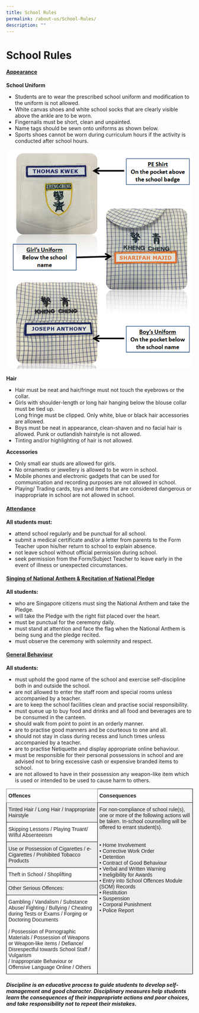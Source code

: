 ```yaml
---
title: School Rules
permalink: /about-us/School-Rules/
description: ""
---
```

School Rules
============

#### <u> Appearance </u>



<b>School Uniform</b>

*   Students are to wear the prescribed school uniform and modification to the uniform is not allowed.
*   White canvas shoes and white school socks that are clearly visible above the ankle are to be worn.
*   Fingernails must be short, clean and unpainted.
*   Name tags should be sewn onto uniforms as shown below.
*   Sports shoes cannot be worn during curriculum hours if the activity is conducted after school hours.


![](/images/Kheng-Cheng-School-uniform-rule.png)


<b>Hair</b>

*   Hair must be neat and hair/fringe must not touch the eyebrows or the collar.
*   Girls with shoulder-length or long hair hanging below the blouse collar must be tied up.  
    Long fringe must be clipped. Only white, blue or black hair accessories are allowed.
*   Boys must be neat in appearance, clean-shaven and no facial hair is allowed. Punk or outlandish hairstyle is not allowed.
*   Tinting and/or highlighting of hair is not allowed.

<b>Accessories</b>

*   Only small ear studs are allowed for girls.
*   No ornaments or jewellery is allowed to be worn in school.
*   Mobile phones and electronic gadgets that can be used for communication and recording purposes are not allowed in school.
*   Playing/ Trading cards, toys and items that are considered dangerous or inappropriate in school are not allowed in school.


#### <u> Attendance </u>


<b>All students must:</b>

*   attend school regularly and be punctual for all school.
*   submit a medical certificate and/or a letter from parents to the Form Teacher upon his/her return to school to explain absence.
*   not leave school without official permission during school.
*   seek permission from the Form/Subject Teacher to leave early in the event of illness or unexpected circumstances.


#### <u> Singing of National Anthem & Recitation of National Pledge </u>

<b>All students:</b>

*   who are Singapore citizens must sing the National Anthem and take the Pledge.
*   will take the Pledge with the right fist placed over the heart.
*   must be punctual for the ceremony daily.
*   must stand at attention and face the flag when the National Anthem is being sung and the pledge recited.
*   must observe the ceremony with solemnity and respect.

#### <u> General Behaviour </u>

<b>All students:</b>

*   must uphold the good name of the school and exercise self-discipline both in and outside the school.
*   are not allowed to enter the staff room and special rooms unless accompanied by a teacher.
*   are to keep the school facilities clean and practise social responsibility.
*   must queue up to buy food and drinks and all food and beverages are to be consumed in the canteen.
*   should walk from point to point in an orderly manner.
*   are to practise good manners and be courteous to one and all.
*   should not stay in class during recess and lunch times unless accompanied by a teacher.
*   are to practise Netiquette and display appropriate online behaviour.
*   must be responsible for their personal possessions in school and are advised not to bring excessive cash or expensive branded items to school.
*   are not allowed to have in their possession any weapon-like item which is used or intended to be used to cause harm to others.


<style type="text/css">
.tg  {border-collapse:collapse;border-spacing:0;}
.tg td{border-color:black;border-style:solid;border-width:1px;font-family:Arial, sans-serif;font-size:14px;
  overflow:hidden;padding:10px 5px;word-break:normal;}
.tg th{border-color:black;border-style:solid;border-width:1px;font-family:Arial, sans-serif;font-size:14px;
  font-weight:normal;overflow:hidden;padding:10px 5px;word-break:normal;}
.tg .tg-1wig{font-weight:bold;text-align:left;vertical-align:top}
.tg .tg-fymr{border-color:inherit;font-weight:bold;text-align:left;vertical-align:top}
.tg .tg-r5gp{background-color:#EEE;text-align:left;vertical-align:top}
.tg .tg-0lax{text-align:left;vertical-align:top}
</style>
<table class="tg">
<thead>
  <tr>
    <th class="tg-fymr"><span style="font-weight:bolder">Offences</span></th>
    <th class="tg-1wig"><span style="font-weight:bolder">Consequences</span></th>
  </tr>
</thead>
<tbody>
  <tr>
    <td class="tg-r5gp">Tinted Hair / Long Hair / Inappropriate Hairstyle</td>
    <td class="tg-r5gp" rowspan="6">For non-compliance of school rule(s), one or more of the following actions will be taken. In-school counselling will be offered to errant student(s).<br><br> <br>•      Home Involvement<br>•      Corrective Work Order<br>•      Detention<br>•      Contract of Good Behaviour<br>•      Verbal and Written Warning<br>•      Ineligibility for Awards<br>•      Entry into School Offences Module (SOM) Records<br>•      Restitution<br>•      Suspension<br>•      Corporal Punishment<br>•      Police Report</td>
  </tr>
  <tr>
    <td class="tg-0lax">Skipping Lessons / Playing Truant/ Wilful Absenteeism</td>
  </tr>
  <tr>
    <td class="tg-r5gp">Use or Possession of Cigarettes / e-Cigarettes / Prohibited Tobacco Products</td>
  </tr>
  <tr>
    <td class="tg-0lax">Theft in School / Shoplifting</td>
  </tr>
  <tr>
    <td class="tg-r5gp">Other Serious Offences:</td>
  </tr>
  <tr>
    <td class="tg-0lax">Gambling / Vandalism / Substance Abuse/ Fighting / Bullying / Cheating during Tests or Exams / Forging or Doctoring Documents<br><br>/ Possession of Pornographic Materials / Possession of Weapons or Weapon-like items / Defiance/ Disrespectful towards School Staff / Vulgarism<br>/ Inappropriate Behaviour or Offensive Language Online / Others</td>
  </tr>
</tbody>
</table>



##### <b>Discipline is an educative process to guide students to develop self- management and good character. Disciplinary measures help students learn the consequences of their inappropriate actions and poor choices, and take responsibility not to repeat their mistakes.</b>